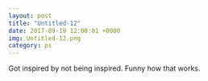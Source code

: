 ```yaml
---
layout: post
title: "Untitled-12"
date: 2017-09-19 12:00:01 +0000
img: Untitled-12.png
category: ps
---
```


Got inspired by not being inspired. Funny how that works.